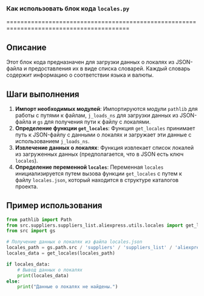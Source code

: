 ### Как использовать блок кода `locales.py`
=========================================================================================

Описание
-------------------------
Этот блок кода предназначен для загрузки данных о локалях из JSON-файла и предоставления их в виде списка словарей. Каждый словарь содержит информацию о соответствии языка и валюты.

Шаги выполнения
-------------------------
1. **Импорт необходимых модулей**: Импортируются модули `pathlib` для работы с путями к файлам, `j_loads_ns` для загрузки данных из JSON-файла и `gs` для получения пути к файлу с локалями.
2. **Определение функции `get_locales`**: Функция `get_locales` принимает путь к JSON-файлу с данными о локалях и загружает эти данные с использованием `j_loads_ns`.
3. **Извлечение данных о локалях**: Функция извлекает список локалей из загруженных данных (предполагается, что в JSON есть ключ `locales`).
4. **Определение переменной `locales`**: Переменная `locales` инициализируется путем вызова функции `get_locales` с путем к файлу `locales.json`, который находится в структуре каталогов проекта.

Пример использования
-------------------------

```python
from pathlib import Path
from src.suppliers.suppliers_list.aliexpress.utils.locales import get_locales
from src import gs

# Получение данных о локалях из файла locales.json
locales_path = gs.path.src / 'suppliers' / 'suppliers_list' / 'aliexpress' / 'utils' / 'locales.json'
locales_data = get_locales(locales_path)

if locales_data:
    # Вывод данных о локалях
    print(locales_data)
else:
    print("Данные о локалях не найдены.")